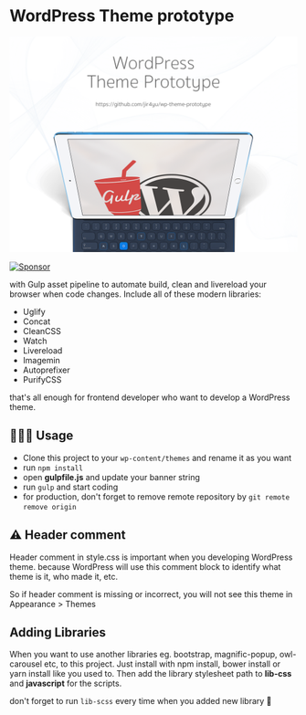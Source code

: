 # WordPress Theme prototype

![Screenshot](screenshot.png)

<a target='_blank' rel='nofollow' href='https://app.codesponsor.io/link/1aARcky3P9ucy7pzWWZ39kDU/jir4yu/wp-theme-prototype'>
  <img alt='Sponsor' width='888' height='68' src='https://app.codesponsor.io/embed/1aARcky3P9ucy7pzWWZ39kDU/jir4yu/wp-theme-prototype.svg' />
</a>

with Gulp asset pipeline to automate build, clean and livereload your browser when code changes. Include all of these modern libraries:

* Uglify
* Concat
* CleanCSS
* Watch
* Livereload
* Imagemin
* Autoprefixer
* PurifyCSS

that's all enough for frontend developer who want to develop a WordPress theme.

## 👨🏻‍💻 Usage

* Clone this project to your `wp-content/themes` and rename it as you want
* run `npm install`
* open **gulpfile.js** and update your banner string
* run `gulp` and start coding
* for production, don't forget to remove remote repository by `git remote remove origin`

## ⚠️  Header comment

Header comment in style.css is important when you developing WordPress theme. because WordPress will use this comment block to identify what theme is it, who made it, etc.

So if header comment is missing or incorrect, you will not see this theme in Appearance > Themes

## Adding Libraries

When you want to use another libraries eg. bootstrap, magnific-popup, owl-carousel etc, to this project. Just install with npm install, bower install or yarn install like you used to. Then add the library stylesheet path to **lib-css** and **javascript** for the scripts.

don't forget to run `lib-scss` every time when you added new library 🧐
